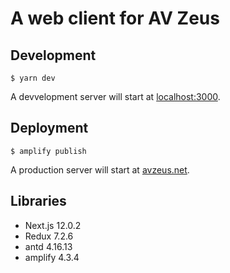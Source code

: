 # A web client for AV Zeus

## Development

```
$ yarn dev
```

A devvelopment server will start at [localhost:3000](http://localhost:3000).

## Deployment

```
$ amplify publish
```

A production server will start at [avzeus.net](https://www.avzeus.net/).

## Libraries

- Next.js 12.0.2
- Redux 7.2.6
- antd 4.16.13
- amplify 4.3.4

